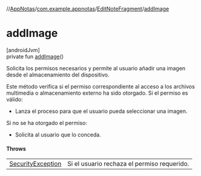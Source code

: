 //[AppNotas](../../../index.md)/[com.example.appnotas](../index.md)/[EditNoteFragment](index.md)/[addImage](add-image.md)

# addImage

[androidJvm]\
private fun [addImage](add-image.md)()

Solicita los permisos necesarios y permite al usuario añadir una imagen desde el almacenamiento del dispositivo.

Este método verifica si el permiso correspondiente al acceso a los archivos multimedia o almacenamiento externo ha sido otorgado. Si el permiso es válido:

- 
   Lanza el proceso para que el usuario pueda seleccionar una imagen.

Si no se ha otorgado el permiso:

- 
   Solicita al usuario que lo conceda.

#### Throws

| | |
|---|---|
| [SecurityException](https://developer.android.com/reference/kotlin/java/lang/SecurityException.html) | Si el usuario rechaza el permiso requerido. |
